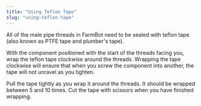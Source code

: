 ```yaml
---
title: "Using Teflon Tape"
slug: "using-teflon-tape"
---
```


All of the male pipe threads in FarmBot need to be sealed with teflon tape (also known as PTFE tape and plumber's tape).

With the component positioned with the start of the threads facing you, wrap the teflon tape clockwise around the threads. Wrapping the tape clockwise will ensure that when you screw the component into another, the tape will not unravel as you tighten.


Pull the tape tightly as you wrap it around the threads. It should be wrapped between 5 and 10 times. Cut the tape with scissors when you have finished wrapping.


